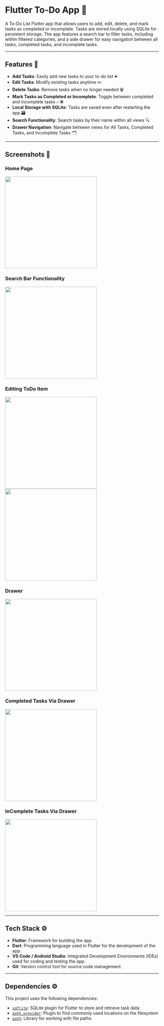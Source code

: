 # Flutter To-Do App 📱
A To-Do List Flutter app that allows users to add, edit, delete, and mark tasks as completed or incomplete. Tasks are stored locally using SQLite for persistent storage. The app features a search bar to filter tasks, including within filtered categories, and a side drawer for easy navigation between all tasks, completed tasks, and incomplete tasks.

---

## Features 🚀
- **Add Tasks**: Easily add new tasks to your to-do list ➕
- **Edit Tasks**: Modify existing tasks anytime ✏️  
- **Delete Tasks**: Remove tasks when no longer needed  🗑️
- **Mark Tasks as Completed or Incomplete**: Toggle between completed and incomplete tasks ✅❌
- **Local Storage with SQLite**: Tasks are saved even after restarting the app 🗃️  
- **Search Functionality**: Search tasks by their name within all views 🔍  
- **Drawer Navigation**: Navigate between views for All Tasks, Completed Tasks, and Incomplete Tasks  🗂️

---

## Screenshots 📸
### **Home Page**
<img src="assets/homePage.png" width="300"/>

### **Search Bar Functionality**
<img src="assets/searchBar.png" width="300"/>

### **Editing ToDo Item**
<img src="assets/edit1.png" width="300"/>
<img src="assets/edit2.png" width="300"/>

### **Drawer**
<img src="assets/drawer.png" width="300"/>

### **Completed Tasks Via Drawer**
<img src="assets/complete.png" width="300"/>

### **InComplete Tasks Via Drawer**
<img src="assets/incomplete.png" width="300"/>

---

## Tech Stack ⚙️
- **Flutter**: Framework for building the app.
- **Dart**: Programming language used in Flutter for the development of the app.
- **VS Code / Android Studio**: Integrated Development Environments (IDEs) used for coding and testing the app.
- **Git**: Version control tool for source code management.

---

## Dependencies ⚙️

This project uses the following dependencies:

- [`sqflite`](https://pub.dev/packages/sqflite): SQLite plugin for Flutter to store and retrieve task data  
- [`path_provider`](https://pub.dev/packages/path_provider): Plugin to find commonly used locations on the filesystem  
- [`path`](https://pub.dev/packages/path): Library for working with file paths